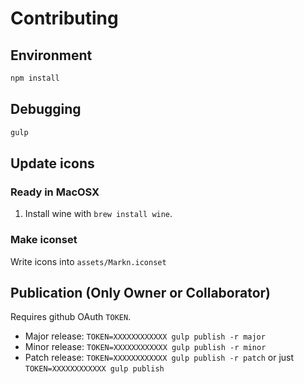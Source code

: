 # Contributing

## Environment

```bash
npm install
```

## Debugging

```bash
gulp
```

## Update icons

### Ready in MacOSX

1. Install wine with `brew install wine`.

### Make iconset

Write icons into `assets/Markn.iconset`

## Publication (Only Owner or Collaborator)

Requires github OAuth `TOKEN`.

- Major release: `TOKEN=XXXXXXXXXXXX gulp publish -r major`
- Minor release: `TOKEN=XXXXXXXXXXXX gulp publish -r minor`
- Patch release: `TOKEN=XXXXXXXXXXXX gulp publish -r patch` or just `TOKEN=XXXXXXXXXXXX gulp publish`
